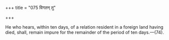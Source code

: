 +++
title = "075 विगतन् तु"

+++

He who hears, within ten days, of a relation resident in a foreign land having died, shall, remain impure for the remainder of the period of ten days.—(74).